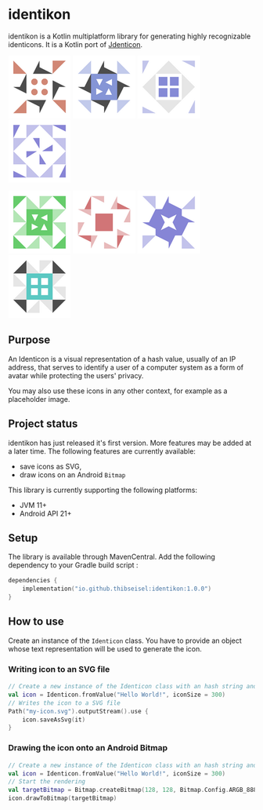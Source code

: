 # identikon

identikon is a Kotlin multiplatform library for generating highly recognizable identicons. It is a
Kotlin port of [Jdenticon](https://github.com/dmester/jdenticon).

![](screenshots/sample_1.png)
![](screenshots/sample_2.png)
![](screenshots/sample_3.png)
![](screenshots/sample_4.png)

![](screenshots/sample_5.png)
![](screenshots/sample_6.png)
![](screenshots/sample_7.png)
![](screenshots/sample_8.png)

## Purpose

An Identicon is a visual representation of a hash value, usually of an IP address, that serves to
identify a user of a computer system as a form of avatar while protecting the users' privacy.

You may also use these icons in any other context, for example as a placeholder image.

## Project status

identikon has just released it's first version. More features may be added at a later time. The
following features are currently available:

- save icons as SVG,
- draw icons on an Android `Bitmap`

This library is currently supporting the following platforms:

- JVM 11+
- Android API 21+

## Setup

The library is available through MavenCentral. Add the following dependency to your Gradle build
script :

```kotlin
dependencies {
    implementation("io.github.thibseisel:identikon:1.0.0")
}
```

## How to use

Create an instance of the `Identicon` class. You have to provide an object whose text representation
will be used to generate the icon.

### Writing icon to an SVG file

```kotlin
// Create a new instance of the Identicon class with an hash string and the given size
val icon = Identicon.fromValue("Hello World!", iconSize = 300)
// Writes the icon to a SVG file
Path("my-icon.svg").outputStream().use {
    icon.saveAsSvg(it)
}
```

### Drawing the icon onto an Android Bitmap

```kotlin
// Create a new instance of the Identicon class with an hash string and the given size
val icon = Identicon.fromValue("Hello World!", iconSize = 300)
// Start the rendering
val targetBitmap = Bitmap.createBitmap(128, 128, Bitmap.Config.ARGB_8888)
icon.drawToBitmap(targetBitmap)
```

